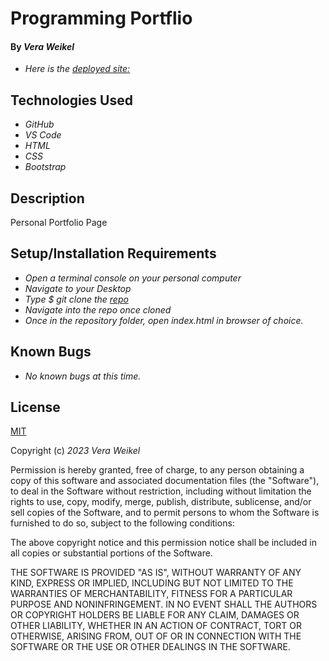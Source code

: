 # Programming Portflio

#### By _**Vera Weikel**_

* _Here is the [deployed site:](https://quietevolver.github.io/Friday-prj-de/)_

## Technologies Used

* _GitHub_
* _VS Code_
* _HTML_
* _CSS_
* _Bootstrap_

## Description

Personal Portfolio Page

## Setup/Installation Requirements

* _Open a terminal console on your personal computer_
* _Navigate to your Desktop_
* _Type $ git clone the [repo](https://github.com/QuietEvolver/Friday-prj-de.git)_
* _Navigate into the repo once cloned_
* _Once in the repository folder, open index.html in browser of choice._

## Known Bugs

* _No known bugs at this time._

## License

[MIT](https://choosealicense.com/licenses/mit/)

Copyright (c) _2023_ _Vera Weikel_

Permission is hereby granted, free of charge, to any person obtaining a copy
of this software and associated documentation files (the "Software"), to deal
in the Software without restriction, including without limitation the rights
to use, copy, modify, merge, publish, distribute, sublicense, and/or sell
copies of the Software, and to permit persons to whom the Software is
furnished to do so, subject to the following conditions:

The above copyright notice and this permission notice shall be included in all
copies or substantial portions of the Software.

THE SOFTWARE IS PROVIDED "AS IS", WITHOUT WARRANTY OF ANY KIND, EXPRESS OR
IMPLIED, INCLUDING BUT NOT LIMITED TO THE WARRANTIES OF MERCHANTABILITY,
FITNESS FOR A PARTICULAR PURPOSE AND NONINFRINGEMENT. IN NO EVENT SHALL THE
AUTHORS OR COPYRIGHT HOLDERS BE LIABLE FOR ANY CLAIM, DAMAGES OR OTHER
LIABILITY, WHETHER IN AN ACTION OF CONTRACT, TORT OR OTHERWISE, ARISING FROM,
OUT OF OR IN CONNECTION WITH THE SOFTWARE OR THE USE OR OTHER DEALINGS IN THE
SOFTWARE.